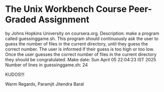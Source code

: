 # The Unix Workbench Course Peer-Graded Assignment

by Johns Hopkins University on coursera.org.
Description: make a program called guessinggame.sh. This program should continuously ask the user to guess the number of files in the current directory, until they guess the correct number. The user is informed if their guess is too high or too low. Once the user guesses the correct number of files in the current directory they should be congratulated.
Make date: Sun April 05 22:04:23 IST 2025
Number of lines in guessinggame.sh: 24

KUDOS!!!

Warm Regards,
Paramjit Jitendra Baral
